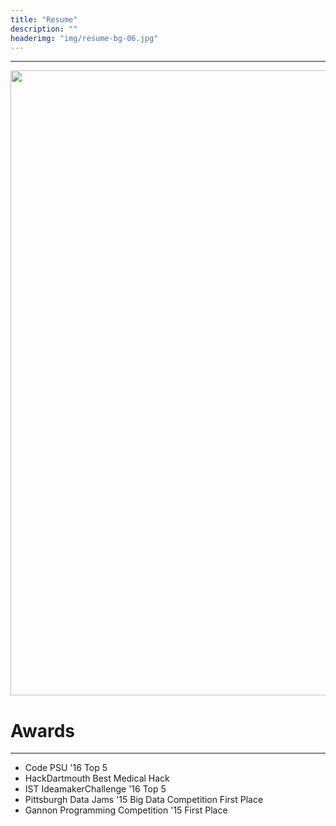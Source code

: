 ```yaml
---
title: "Resume"
description: ""
headerimg: "img/resume-bg-06.jpg"
---
```


<hr>
<div style="text-align: center">
<img src="https://s3cdn.617a.net/amblog/assets/img/resume.jpg" width="800" height="1000">
<div style="text-align: left">

<h1>Awards</h1>
<hr>
<ul>
  <li>
    Code PSU '16 Top 5
  </li>

  <li>
    HackDartmouth Best Medical Hack
  </li>

  <li>
    IST IdeamakerChallenge '16 Top 5
  </li>

  <li>
    Pittsburgh Data Jams '15 Big Data Competition First Place
  </li>

  <li>
    Gannon Programming Competition '15 First Place
  </li>
</ul>




</div>
